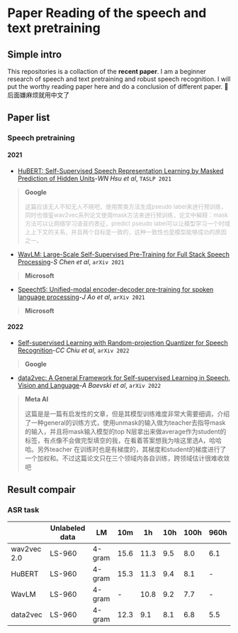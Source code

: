 # Paper Reading of the speech and text pretraining
## Simple intro
This repositories is a collaction of the __recent paper__. I am a beginner research of speech and text pretraining and robust speech recognition. I will put the worthy reading paper here and do a conclusion of different paper.
🌟后面嫌麻烦就用中文了

## Paper list
### Speech pretraining
#### 2021
* [HuBERT: Self-Supervised Speech Representation Learning by Masked Prediction of Hidden Units](https://arxiv.org/abs/2106.07447)-*WN Hsu et al*, `TASLP 2021`
> __Google__
> 
> <font color="#BDBDBD" size="2">这篇应该无人不知无人不晓吧，使用聚类方法生成pseudo label来进行预训练，同时也借鉴wav2vec系列论文使用mask方法来进行预训练，论文中解释：mask 方法可以让网络学习语音的表征，predict pseudo label可以让模型学习一个时域上上下文的关系，并且两个目标是一致的，这种一致性也是模型能够成功的原因之一。</font>

* [WavLM: Large-Scale Self-Supervised Pre-Training for Full Stack Speech Processing](https://arxiv.org/abs/2110.13900)-*S Chen et al*, `arXiv 2021`
> __Microsoft__

* [Speecht5: Unified-modal encoder-decoder pre-training for spoken language processing](https://arxiv.org/abs/2110.07205)-*J Ao et al*, `arXiv 2021`
> __Microsoft__

#### 2022
* [Self-supervised Learning with Random-projection Quantizer for Speech Recognition](https://arxiv.org/abs/2202.01855)-*CC Chiu et al*, `arXiv 2022`
> __Google__

* [data2vec: A General Framework for Self-supervised Learning in Speech, Vision and Language](https://arxiv.org/abs/2202.03555)-*A Baevski et al*, `arXiv 2022`
> __Meta AI__
> 
> 这篇是是一篇有启发性的文章，但是其模型训练难度非常大需要细调，介绍了一种general的训练方式，使用unmask的输入做为teacher去指导mask的输入，并且将mask输入模型的top N层拿出来做average作为student的标签，有点像不会做完型填空的我，在看着答案想我为啥这里选A，哈哈哈。另外teacher 在训练时也是有梯度的，其梯度和student的梯度进行了一个加权和。不过这篇论文只在三个领域内各自训练，跨领域估计很难收敛吧

## Result compair
### ASR task
|             | Unlabeled data | LM     | 10m  | 1h   | 10h | 100h | 960h |
|-------------|----------------|--------|------|------|-----|------|------|
| wav2vec 2.0 | LS-960         | 4-gram | 15.6 | 11.3 | 9.5 | 8.0  | 6.1  |
| HuBERT      | LS-960         | 4-gram | 15.3 | 11.3 | 9.4 | 8.1  | -    |
| WavLM       | LS-960         | 4-gram | -    | 10.8 | 9.2 | 7.7  | -    |
| data2vec    | LS-960         | 4-gram | 12.3 | 9.1  | 8.1 | 6.8  | 5.5  |
